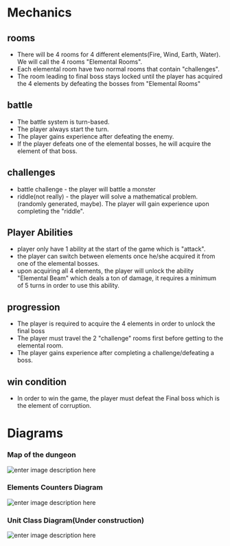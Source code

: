 #  Mechanics
## rooms
- There will be 4 rooms for 4 different elements(Fire, Wind, Earth, Water). We will call the 4 rooms "Elemental Rooms".
- Each elemental room have two normal rooms that contain "challenges".  
- The room leading to final boss stays locked until the player has acquired the 4 elements by defeating the bosses from "Elemental Rooms"
## battle
- The battle system is turn-based.
- The player always start the turn.
- The player gains experience after defeating the enemy.
- If the player defeats one of the elemental bosses, he will acquire the element of that boss.
## challenges
- battle challenge - the player will battle a monster
- riddle(not really) - the player will solve a mathematical problem.(randomly generated, maybe). The player will gain experience upon completing the "riddle".

## Player Abilities
- player only have 1 ability at the start of the game which is "attack".
- the player can switch between elements once he/she acquired it from one of the elemental bosses.
- upon acquiring all 4 elements, the player will unlock the ability "Elemental Beam" which deals a ton of damage, it requires a minimum of 5 turns in order to use this ability.
## progression
- The player is required to acquire the 4 elements in order to unlock the final boss
- The player must travel the 2 "challenge" rooms first before getting to the elemental room.
- The player gains experience after completing a challenge/defeating a boss.
## win condition
- In order to win the game, the player must defeat the Final boss which is the element of corruption.

# Diagrams
### Map of the dungeon
![enter image description here](https://lh3.googleusercontent.com/bP0ZJfqJD7SgLivD4bGBOLsgX3ndarR-UWC6wRzETK4UPJXOVdwXTMYsXN6AYHw7AXjO7kowF9I)

### Elements Counters Diagram
![enter image description here](https://lh3.googleusercontent.com/0lNKS6aZLCnMsWIx_ygfnADR8jtJjt74n3PYTdB8bQT7ovLaeIPWbADaA018vFO24Oi-9X4I3Zk)
### Unit Class Diagram(Under construction)
![enter image description here](https://lh3.googleusercontent.com/rwfPyW1_QaqCeP6yx_9Ksbwl4khIqmMjiSJhIncnzzw86na9GxFxzt3qKGAhooWc9K3YwXOM0ko "Unit Class Diagram")
